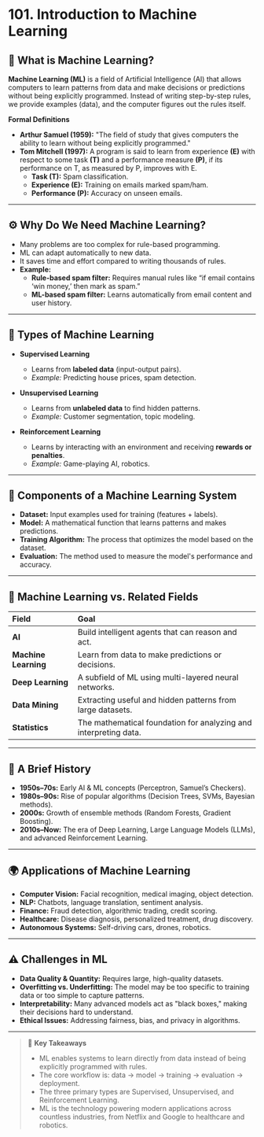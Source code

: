 # 101. Introduction to Machine Learning

## 🧩 What is Machine Learning?
**Machine Learning (ML)** is a field of Artificial Intelligence (AI) that allows computers to learn patterns from data and make decisions or predictions without being explicitly programmed. Instead of writing step-by-step rules, we provide examples (data), and the computer figures out the rules itself.

**Formal Definitions**
- **Arthur Samuel (1959):** "The field of study that gives computers the ability to learn without being explicitly programmed."
- **Tom Mitchell (1997):** A program is said to learn from experience **(E)** with respect to some task **(T)** and a performance measure **(P)**, if its performance on T, as measured by P, improves with E.
  - **Task (T):** Spam classification.
  - **Experience (E):** Training on emails marked spam/ham.
  - **Performance (P):** Accuracy on unseen emails.

---

## ⚙️ Why Do We Need Machine Learning?
- Many problems are too complex for rule-based programming.
- ML can adapt automatically to new data.
- It saves time and effort compared to writing thousands of rules.
- **Example:**
  - **Rule-based spam filter:** Requires manual rules like “if email contains ‘win money,’ then mark as spam.”
  - **ML-based spam filter:** Learns automatically from email content and user history.

---

## 🚀 Types of Machine Learning

- **Supervised Learning**
  - Learns from **labeled data** (input-output pairs).
  - *Example:* Predicting house prices, spam detection.

- **Unsupervised Learning**
  - Learns from **unlabeled data** to find hidden patterns.
  - *Example:* Customer segmentation, topic modeling.

- **Reinforcement Learning**
  - Learns by interacting with an environment and receiving **rewards or penalties**.
  - *Example:* Game-playing AI, robotics.

---

## 🔧 Components of a Machine Learning System
- **Dataset:** Input examples used for training (features + labels).
- **Model:** A mathematical function that learns patterns and makes predictions.
- **Training Algorithm:** The process that optimizes the model based on the dataset.
- **Evaluation:** The method used to measure the model's performance and accuracy.

---

## 🧠 Machine Learning vs. Related Fields

| Field | Goal |
| :--- | :--- |
| **AI** | Build intelligent agents that can reason and act. |
| **Machine Learning**| Learn from data to make predictions or decisions. |
| **Deep Learning** | A subfield of ML using multi-layered neural networks. |
| **Data Mining** | Extracting useful and hidden patterns from large datasets. |
| **Statistics** | The mathematical foundation for analyzing and interpreting data. |

---

## 📜 A Brief History
- **1950s–70s:** Early AI & ML concepts (Perceptron, Samuel’s Checkers).
- **1980s–90s:** Rise of popular algorithms (Decision Trees, SVMs, Bayesian methods).
- **2000s:** Growth of ensemble methods (Random Forests, Gradient Boosting).
- **2010s–Now:** The era of Deep Learning, Large Language Models (LLMs), and advanced Reinforcement Learning.

---

## 🌍 Applications of Machine Learning
- **Computer Vision:** Facial recognition, medical imaging, object detection.
- **NLP:** Chatbots, language translation, sentiment analysis.
- **Finance:** Fraud detection, algorithmic trading, credit scoring.
- **Healthcare:** Disease diagnosis, personalized treatment, drug discovery.
- **Autonomous Systems:** Self-driving cars, drones, robotics.

---

## ⚠️ Challenges in ML
- **Data Quality & Quantity:** Requires large, high-quality datasets.
- **Overfitting vs. Underfitting:** The model may be too specific to training data or too simple to capture patterns.
- **Interpretability:** Many advanced models act as "black boxes," making their decisions hard to understand.
- **Ethical Issues:** Addressing fairness, bias, and privacy in algorithms.

---

> 📘 **Key Takeaways**
> - ML enables systems to learn directly from data instead of being explicitly programmed with rules.
> - The core workflow is: data → model → training → evaluation → deployment.
> - The three primary types are Supervised, Unsupervised, and Reinforcement Learning.
> - ML is the technology powering modern applications across countless industries, from Netflix and Google to healthcare and robotics.
